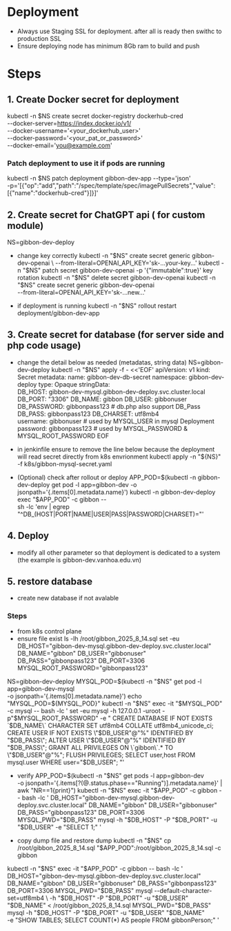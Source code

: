 # Deployment 
- Always use Staging SSL for deployment. after all is ready then swithc to production SSL
- Ensure deploying node has minimum 8Gb ram to build and push

# Steps
## 1. Create Docker secret for deployment

kubectl -n $NS create secret docker-registry dockerhub-cred \
  --docker-server=https://index.docker.io/v1/ \
  --docker-username='<your_dockerhub_user>' \
  --docker-password='<your_pat_or_password>' \
  --docker-email='<you@example.com>'
### Patch deployment to use it if pods are running
kubectl -n $NS patch deployment gibbon-dev-app --type='json' \
  -p='[{"op":"add","path":"/spec/template/spec/imagePullSecrets","value":[{"name":"dockerhub-cred"}]}]'

## 2. Create secret for ChatGPT api ( for custom module)
NS=gibbon-dev-deploy
- change key correctly
kubectl -n "$NS" create secret generic gibbon-dev-openai \
  --from-literal=OPENAI_API_KEY='sk-...your-key...'
kubectl -n "$NS" patch secret gibbon-dev-openai -p '{"immutable":true}'
key rotation
kubectl -n "$NS" delete secret gibbon-dev-openai
kubectl -n "$NS" create secret generic gibbon-dev-openai \
  --from-literal=OPENAI_API_KEY='sk-...new...' 

- if deployment is running
kubectl -n "$NS" rollout restart deployment/gibbon-dev-app

## 3. Create secret for database  (for server side and php code usage)
- change the detail below as needed (metadatas, string data)
NS=gibbon-dev-deploy
kubectl -n "$NS" apply -f - <<'EOF'
apiVersion: v1
kind: Secret
metadata:
  name: gibbon-dev-db-secret
  namespace: gibbon-dev-deploy
type: Opaque
stringData:  
  DB_HOST: gibbon-dev-mysql.gibbon-dev-deploy.svc.cluster.local
  DB_PORT: "3306"
  DB_NAME: gibbon
  DB_USER: gibbonuser
  DB_PASSWORD: gibbonpass123   # db.php also support DB_Pass
  DB_PASS: gibbonpass123
  DB_CHARSET: utf8mb4  
  username: gibbonuser         # used by MYSQL_USER in mysql Deployment
  password: gibbonpass123      # used by MYSQL_PASSWORD & MYSQL_ROOT_PASSWORD
EOF
- in jenkinfile ensure to remove the line below because the deployment will read secret directly from k8s envrionment
kubectl apply -n "${NS}" -f k8s/gibbon-mysql-secret.yaml

- (Optional) check after rollout or deploy
APP_POD=$(kubectl -n gibbon-dev-deploy get pod -l app=gibbon-dev -o jsonpath='{.items[0].metadata.name}')
kubectl -n gibbon-dev-deploy exec "$APP_POD" -c gibbon -- \
  sh -lc 'env | egrep "^DB_(HOST|PORT|NAME|USER|PASS|PASSWORD|CHARSET)="'
  
## 4. Deploy
- modify all other parameter so that deployment is dedicated to a system (the example is gibbon-dev.vanhoa.edu.vn)

## 5. restore database 
- create new database if not avalable
### Steps

- from k8s control plane
- ensure file exist 
ls -lh /root/gibbon_2025_8_14.sql
set -eu
DB_HOST="gibbon-dev-mysql.gibbon-dev-deploy.svc.cluster.local"
DB_NAME="gibbon"
DB_USER="gibbonuser"
DB_PASS="gibbonpass123"
DB_PORT=3306
MYSQL_ROOT_PASSWORD="gibbonpass123"

NS=gibbon-dev-deploy
MYSQL_POD=$(kubectl -n "$NS" get pod -l app=gibbon-dev-mysql \
  -o jsonpath='{.items[0].metadata.name}')
echo "MYSQL_POD=${MYSQL_POD}"
kubectl -n "$NS" exec -it "$MYSQL_POD" -c mysql -- bash -lc '
set -eu
mysql -h 127.0.0.1 -uroot -p"$MYSQL_ROOT_PASSWORD" -e "
  CREATE DATABASE IF NOT EXISTS \`$DB_NAME\` CHARACTER SET utf8mb4 COLLATE utf8mb4_unicode_ci;
  CREATE USER IF NOT EXISTS \"$DB_USER\"@\"%\" IDENTIFIED BY \"$DB_PASS\";
  ALTER USER \"$DB_USER\"@\"%\" IDENTIFIED BY \"$DB_PASS\";
  GRANT ALL PRIVILEGES ON \`gibbon\`.* TO \"$DB_USER\"@\"%\";
  FLUSH PRIVILEGES;
  SELECT user,host FROM mysql.user WHERE user=\"$DB_USER\";
"'

- verify
APP_POD=$(kubectl -n "$NS" get pods -l app=gibbon-dev \
  -o jsonpath='{.items[?(@.status.phase=="Running")].metadata.name}' | awk "NR==1{print}")
kubectl -n "$NS" exec -it "$APP_POD" -c gibbon -- bash -lc '
DB_HOST="gibbon-dev-mysql.gibbon-dev-deploy.svc.cluster.local"
DB_NAME="gibbon"
DB_USER="gibbonuser"
DB_PASS="gibbonpass123"
DB_PORT=3306
MYSQL_PWD="$DB_PASS" mysql -h "$DB_HOST" -P "$DB_PORT" -u "$DB_USER" -e "SELECT 1;"
'

- copy dump file and restore dump
kubectl -n "$NS" cp /root/gibbon_2025_8_14.sql "$APP_POD":/root/gibbon_2025_8_14.sql -c gibbon


kubectl -n "$NS" exec -it "$APP_POD" -c gibbon -- bash -lc '
DB_HOST="gibbon-dev-mysql.gibbon-dev-deploy.svc.cluster.local"
DB_NAME="gibbon"
DB_USER="gibbonuser"
DB_PASS="gibbonpass123"
DB_PORT=3306
MYSQL_PWD="$DB_PASS" mysql --default-character-set=utf8mb4 \
  -h "$DB_HOST" -P "$DB_PORT" -u "$DB_USER" "$DB_NAME" < /root/gibbon_2025_8_14.sql
MYSQL_PWD="$DB_PASS" mysql -h "$DB_HOST" -P "$DB_PORT" -u "$DB_USER" "$DB_NAME" \
  -e "SHOW TABLES; SELECT COUNT(*) AS people FROM gibbonPerson;"
'
